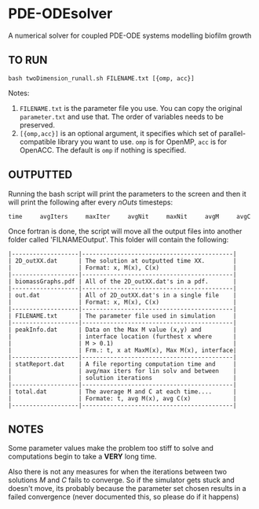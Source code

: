 # PDE-ODEsolver
A numerical solver for coupled PDE-ODE systems modelling biofilm growth

## TO RUN
```
bash twoDimension_runall.sh FILENAME.txt [{omp, acc}]
```
  
Notes:
  1. `FILENAME.txt` is the parameter file you use. You can copy the original `parameter.txt` and use that. The order of variables needs to be preserved.
  2. `[{omp,acc}]` is an optional argument, it specifies which set of parallel-compatible library you want to use. `omp` is for OpenMP, `acc` is for OpenACC. The default is `omp` if nothing is specified.

## OUTPUTTED
Running the bash script will print the parameters to the screen and then it will print the following after every *nOuts* timesteps:

    time     avgIters     maxIter     avgNit     maxNit     avgM     avgC

Once fortran is done, the script will move all the output files into another folder called 'FILNAMEOutput'. This folder will contain the following:

    |-------------------|-------------------------------------------|
    | 2D_outXX.dat      | The solution at outputted time XX.        |
    |                   | Format: x, M(x), C(x)                     |
    |-------------------|-------------------------------------------|
    | biomassGraphs.pdf | All of the 2D_outXX.dat's in a pdf.       |
    |-------------------|-------------------------------------------|
    | out.dat           | All of 2D_outXX.dat's in a single file    |
    |                   | Format: x, M(x), C(x)                     |
    |-------------------|-------------------------------------------|
    | FILENAME.txt      | The parameter file used in simulation     |
    |-------------------|-------------------------------------------|
    | peakInfo.dat      | Data on the Max M value (x,y) and         |
    |                   | interface location (furthest x where      |
    |                   | M > 0.1)                                  |
    |                   | Frm.: t, x at MaxM(x), Max M(x), interface|
    |-------------------|-------------------------------------------|
    | statReport.dat    | A file reporting computation time and     |
    |                   | avg/max iters for lin solv and between    |
    |                   | solution iterations                       |
    |-------------------|-------------------------------------------|
    | total.dat         | The average M and C at each time....      |
    |                   | Formate: t, avg M(x), avg C(x)            | 
    |-------------------|-------------------------------------------|

## NOTES
Some parameter values make the problem too stiff to solve and computations begin to take a **VERY** long time. 

Also there is not any measures for when the iterations between two solutions *M* and *C* fails to converge. So if the simulator gets stuck and doesn't move, its probably because the parameter set chosen results in a failed convergence (never documented this, so please do if it happens)

